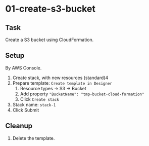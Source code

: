 # 01-create-s3-bucket

## Task
Create a S3 bucket using CloudFormation.

## Setup
By AWS Console.
1. Create stack, with new resources (standard)4
2. Prepare template: `Create template in Designer`
	1. Resource types -> S3 -> Bucket
	2. Add property `"BucketName": "tmp-bucket-cloud-formation"`
	3. Click `Create stack`
3. Stack name: `stack-1`
4. Click Submit

## Cleanup
1. Delete the template.

